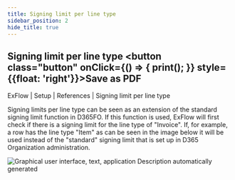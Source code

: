 ```yaml
---
title: Signing limit per line type
sidebar_position: 2
hide_title: true
---
```

## Signing limit per line type <button class="button" onClick={() => { print(); }} style={{float: 'right'}}>Save as PDF</button>

ExFlow \| Setup \| References \| Signing limit per line type

Signing limits per line type can be seen as an extension of the standard signing limit function in D365FO. If this function is used, ExFlow will first check if there is a signing limit for the line type of "Invoice". If, for example, a row has the line type "Item" as can be seen in the image below it will be used instead of the "standard" signing limit that is set up in D365 Organization administration.

![Graphical user interface, text, application Description automatically generated](@site/static/img/media/image46.png)

